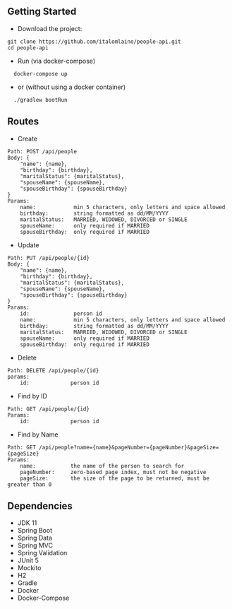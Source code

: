 ## Getting Started

* Download the project:

```
git clone https://github.com/italomlaino/people-api.git
cd people-api
```

* Run (via docker-compose)

```
  docker-compose up
```

* or (without using a docker container)

```
  ./gradlew bootRun
```

## Routes

* Create

```
Path: POST /api/people
Body: {
    "name": {name},
    "birthday": {birthday},
    "maritalStatus": {maritalStatus},
    "spouseName": {spouseName},
    "spouseBirthday": {spouseBirthday}
}
Params:
    name:            min 5 characters, only letters and space allowed
    birthday:        string formatted as dd/MM/YYYY
    maritalStatus:   MARRIED, WIDOWED, DIVORCED or SINGLE
    spouseName:      only required if MARRIED
    spouseBirthday:  only required if MARRIED
```

* Update

```
Path: PUT /api/people/{id}
Body: {
    "name": {name},
    "birthday": {birthday},
    "maritalStatus": {maritalStatus},
    "spouseName": {spouseName},
    "spouseBirthday": {spouseBirthday}
}
Params:
    id:              person id     
    name:            min 5 characters, only letters and space allowed
    birthday:        string formatted as dd/MM/YYYY
    maritalStatus:   MARRIED, WIDOWED, DIVORCED or SINGLE
    spouseName:      only required if MARRIED
    spouseBirthday:  only required if MARRIED
```

* Delete

```
Path: DELETE /api/people/{id}
params:
    id:             person id
```

* Find by ID

```
Path: GET /api/people/{id}
Params:
    id:             person id
```

* Find by Name

```
Path: GET /api/people?name={name}&pageNumber={pageNumber}&pageSize={pageSize}
Params:
    name:           the name of the person to search for
    pageNumber:     zero-based page index, must not be negative
    pageSize:       the size of the page to be returned, must be greater than 0     
```

## Dependencies

- JDK 11
- Spring Boot
- Spring Data
- Spring MVC
- Spring Validation
- JUnit 5
- Mockito
- H2
- Gradle
- Docker
- Docker-Compose


